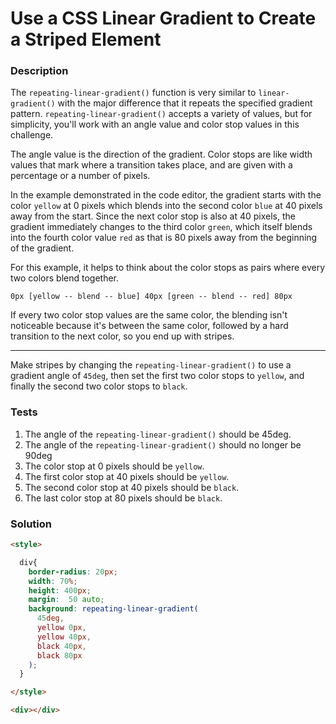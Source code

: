 # Use a CSS Linear Gradient to Create a Striped Element

### Description

The `repeating-linear-gradient()` function is very similar to `linear-gradient()` with the major difference that it repeats the specified gradient pattern. `repeating-linear-gradient()` accepts a variety of values, but for simplicity, you'll work with an angle value and color stop values in this challenge.

The angle value is the direction of the gradient. Color stops are like width values that mark where a transition takes place, and are given with a percentage or a number of pixels.

In the example demonstrated in the code editor, the gradient starts with the color `yellow` at 0 pixels which blends into the second color `blue` at 40 pixels away from the start. Since the next color stop is also at 40 pixels, the gradient immediately changes to the third color `green`, which itself blends into the fourth color value `red` as that is 80 pixels away from the beginning of the gradient.

For this example, it helps to think about the color stops as pairs where every two colors blend together.

```
0px [yellow -- blend -- blue] 40px [green -- blend -- red] 80px
```

If every two color stop values are the same color, the blending isn't noticeable because it's between the same color, followed by a hard transition to the next color, so you end up with stripes.

---

Make stripes by changing the `repeating-linear-gradient()` to use a gradient angle of `45deg`, then set the first two color stops to `yellow`, and finally the second two color stops to `black`.

### Tests

1. The angle of the `repeating-linear-gradient()` should be 45deg.
2. The angle of the `repeating-linear-gradient()` should no longer be 90deg
3. The color stop at 0 pixels should be `yellow`.
4. The first color stop at 40 pixels should be `yellow`.
5. The second color stop at 40 pixels should be `black`.
6. The last color stop at 80 pixels should be `black`.

### Solution

```html
<style>

  div{
    border-radius: 20px;
    width: 70%;
    height: 400px;
    margin:  50 auto;
    background: repeating-linear-gradient(
      45deg,
      yellow 0px,
      yellow 40px,
      black 40px,
      black 80px
    );
  }

</style>

<div></div>
```